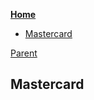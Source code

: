 <!-- START doctoc generated TOC please keep comment here to allow auto update -->
<!-- DON'T EDIT THIS SECTION, INSTEAD RE-RUN doctoc TO UPDATE -->
**[Home](#pages/blog/cv19/index)**

- [Mastercard](#mastercard)

<!-- END doctoc generated TOC please keep comment here to allow auto update -->

[Parent](#pages/blog/cv19/artificial)

## Mastercard
